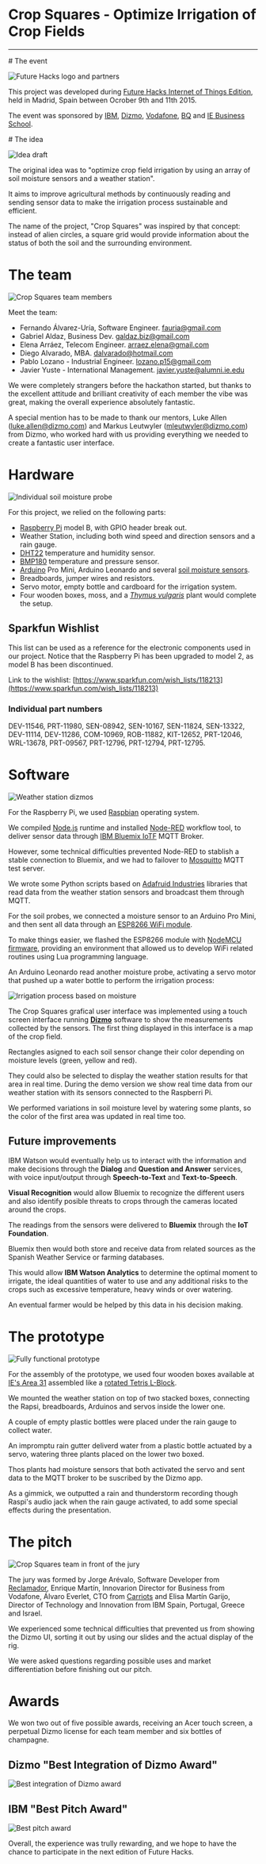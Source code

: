 # Crop Squares - Optimize Irrigation of Crop Fields

---

# The event

![Future Hacks logo and partners](https://raw.githubusercontent.com/fauria/crop-squares/master/pictures/the_event.jpg)

This project was developed during [Future Hacks Internet of Things Edition](http://futurehacks.co/), held in Madrid, Spain between Ocrober 9th and 11th 2015.

The event was sponsored by [IBM](http://www.ibm.com/), [Dizmo](http://dizmo.com/), [Vodafone](http://www.vodafone.com/), [BQ](http://www.bq.com/) and [IE Business School](http://www.ie.edu/).

# The idea

![Idea draft](https://raw.githubusercontent.com/fauria/crop-squares/master/pictures/the_idea.jpg)

The original idea was to "optimize crop field irrigation by using an array of soil moisture sensors and a weather station". 

It aims to improve agricultural methods by continuously reading and sending sensor data to make the irrigation process sustainable and efficient.

The name of the project, "Crop Squares" was inspired by that concept: instead of alien circles, a square grid would provide information about the status of both the soil and the surrounding environment.

# The team

![Crop Squares team members](https://raw.githubusercontent.com/fauria/crop-squares/master/pictures/the_team.jpg)

Meet the team:

- Fernando Álvarez-Uría, Software Engineer. <fauria@gmail.com>
- Gabriel Aldaz, Business Dev. <galdaz.biz@gmail.com>
- Elena Arráez, Telecom Engineer. <arraez.elena@gmail.com>
- Diego Alvarado, MBA. <dalvarado@hotmail.com>
- Pablo Lozano - Industrial Engineer. <lozano.p15@gmail.com>
- Javier Yuste - International Management. <javier.yuste@alumni.ie.edu>

We were completely strangers before the hackathon started, but thanks to the excellent attitude and brilliant creativity of each member the vibe was great, making the overall experience absolutely fantastic.

A special mention has to be made to thank our mentors, Luke Allen (<luke.allen@dizmo.com>) and Markus Leutwyler (<mleutwyler@dizmo.com>) from Dizmo, who worked hard with us providing everything we needed to create a fantastic user interface.

# Hardware

![Individual soil moisture probe](https://raw.githubusercontent.com/fauria/crop-squares/master/pictures/hardware.jpg)

For this project, we relied on the following parts:

- [Raspberry Pi](https://www.raspberrypi.org/) model B, with GPIO header break out.
- Weather Station, including both wind speed and direction sensors and a rain gauge.
- [DHT22](https://hackaday.com/tag/dht22/) temperature and humidity sensor.
- [BMP180](https://hackaday.com/tag/bmp180/) temperature and pressure sensor.
- [Arduino](https://www.arduino.cc/) Pro Mini, Arduino Leonardo and several [soil moisture sensors](https://en.wikipedia.org/wiki/Soil_moisture_sensor).
- Breadboards, jumper wires and resistors.
- Servo motor, empty bottle and cardboard for the irrigation system.
- Four wooden boxes, moss, and a *[Thymus vulgaris](https://species.wikimedia.org/wiki/Thymus_vulgaris)* plant would complete the setup.


## Sparkfun Wishlist

This list can be used as a reference for the electronic components used in our project. Notice that the Raspberry Pi has been upgraded to model 2, as model B has been discontinued.

Link to the wishlist: [https://www.sparkfun.com/wish_lists/118213](https://www.sparkfun.com/wish_lists/118213)

### Individual part numbers

DEV-11546, PRT-11980, SEN-08942, SEN-10167, SEN-11824, SEN-13322, DEV-11114, DEV-11286, COM-10969, ROB-11882, KIT-12652, PRT-12046, WRL-13678, PRT-09567, PRT-12796, PRT-12794, PRT-12795.


# Software

![Weather station dizmos](https://raw.githubusercontent.com/fauria/crop-squares/master/pictures/software.jpg)

For the Raspberry Pi, we used [Raspbian](https://www.raspbian.org/) operating system. 

We compiled [Node.js](https://nodejs.org/en/) runtime and installed [Node-RED](http://nodered.org/) workflow tool, to deliver sensor data through [IBM Bluemix IoTF](https://www.ibm.com/cloud-computing/bluemix/solutions/iot/) MQTT Broker.

However, some technical difficulties prevented Node-RED to stablish a stable connection to Bluemix, and we had to failover to [Mosquitto](http://mosquitto.org/) MQTT test server.

We wrote some Python scripts based on [Adafruid Industries](https://github.com/adafruit) libraries that read data from the weather station sensors and broadcast them through MQTT.

For the soil probes, we connected a moisture sensor to an Arduino Pro Mini, and then sent all data through an [ESP8266 WiFi module](http://hackaday.com/2015/09/24/hackaday-dictionary-the-esp8266/).

To make things easier, we flashed the ESP8266 module with [NodeMCU firmware](http://nodemcu.com/), providing an environment that allowed us to develop WiFi related routines using Lua programming language.

An Arduino Leonardo read another moisture probe, activating a servo motor that pushed up a water bottle to perform the irrigation process:

![Irrigation process based on moisture](https://raw.githubusercontent.com/fauria/crop-squares/master/pictures/irrigation.gif)

The Crop Squares grafical user interface was implemented using a touch screen interface running **[Dizmo](https://www.dizmo.com/developers/)** software to show the measurements collected by the sensors. The first thing displayed in this interface is a map of the crop field.

Rectangles asigned to each soil sensor change their color depending on moisture levels (green, yellow and red). 

They could also be selected to display the weather station results for that area in real time. During the demo version we show real time data from our weather station with its sensors connected to the Raspberri Pi. 

We performed variations in soil moisture level by watering some plants, so the color of the first area was updated in real time too. 

## Future improvements

IBM Watson would eventually help us to interact with the information and make decisions through the **Dialog** and **Question and Answer** services, with voice input/output through **Speech-to-Text** and **Text-to-Speech**.

**Visual Recognition** would allow Bluemix to recognize the different users and also identify posible threats to crops through the cameras located around the crops. 

The readings from the sensors were delivered to **Bluemix** through the **IoT Foundation**.  

Bluemix then would both store and receive data from related sources as the Spanish Weather Service or farming databases. 

This would allow **IBM Watson Analytics** to determine the optimal moment to irrigate, the ideal quantities of water to use and any additional risks to the crops such as excessive temperature, heavy winds or over watering. 

An eventual farmer would be helped by this data in his decision making.


# The prototype

![Fully functional prototype](https://raw.githubusercontent.com/fauria/crop-squares/master/pictures/the_prototype.jpg)

For the assembly of the prototype, we used four wooden boxes available at [IE's Area 31](http://www.ie.edu/entrepreneurship/the-ecosystem/spaces/area-31) assembled like a [rotated Tetris L-Block](http://mathworld.wolfram.com/L-Polyomino.html).

We mounted the weather station on top of two stacked boxes, connecting the Rapsi,  breadboards, Arduinos and servos inside the lower one.

A couple of empty plastic bottles were placed under the rain gauge to collect water. 

An impromptu rain gutter deliverd water from a plastic bottle actuated by a servo, watering three plants placed on the lower two boxed.

Thos plants had moisture sensors that both activated the servo and sent data to the MQTT broker to be suscribed by the Dizmo app.

As a gimmick, we outputted a rain and thunderstorm recording though Raspi's audio jack when the rain gauge activated, to add some special effects during the presentation.

# The pitch

![Crop Squares team in front of the jury](https://raw.githubusercontent.com/fauria/crop-squares/master/pictures/the_pitch.jpg)

The jury was formed by Jorge Arévalo, Software Developer from [Reclamador](https://www.reclamador.es/), Enrique Martín, Innovarion Director for Business from Vodafone, Álvaro Everlet, CTO from [Carriots](https://www.carriots.com/) and Elisa Martín Garijo, Director of Technology and Innovation from IBM Spain, Portugal, Greece and Israel.

We experienced some technical difficulties that prevented us from showing the Dizmo UI, sorting it out by using our slides and the actual display of the rig.

We were asked questions regarding possible uses and market differentiation before finishing out our pitch.

# Awards

We won two out of five possible awards, receiving an Acer touch screen, a perpetual Dizmo license for each team member and six bottles of champagne.

## Dizmo "Best Integration of Dizmo Award"
![Best integration of Dizmo award](https://raw.githubusercontent.com/fauria/crop-squares/master/pictures/award_1.jpg)

## IBM "Best Pitch Award"
![Best pitch award](https://raw.githubusercontent.com/fauria/crop-squares/master/pictures/award_2.jpg)

Overall, the experience was trully rewarding, and we hope to have the chance to participate in the next edition of Future Hacks.